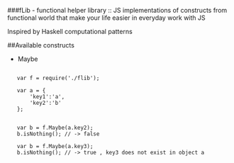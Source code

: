 ###fLib - functional helper library
:: JS implementations of constructs from functional world that make your life easier in everyday work with JS

Inspired by Haskell computational patterns

##Available constructs
 - Maybe

 ```

	var f = require('./flib');

	var a = {
		'key1':'a',
		'key2':'b'
	};


	var b = f.Maybe(a.key2);
	b.isNothing(); // -> false

	var b = f.Maybe(a.key3);
	b.isNothing(); // -> true , key3 does not exist in object a 
 
 
 ``` 
